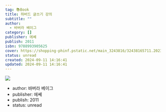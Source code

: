 ```yaml
---
tag: 📚Book
title: 하버드 글쓰기 강의
subtitle: ""
author:
  - 바버라 베이그
category: []
publisher: 에쎄
publish: 2011
isbn: 9788993905625
cover: https://shopping-phinf.pstatic.net/main_3243816/32438165711.20230822101600.jpg
status: unread
created: 2024-09-11 14:16:41
updated: 2024-09-11 14:16:41
---
```

![](https://shopping-phinf.pstatic.net/main_3243816/32438165711.20230822101600.jpg)

- author: 바버라 베이그
- publisher: 에쎄
- publish: 2011
- status: unread